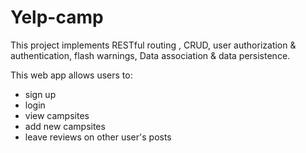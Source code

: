 # Yelp-camp
This project implements RESTful routing , CRUD, user authorization & authentication, flash warnings, Data association & data persistence. 

This web app allows users to:
- sign up 
- login 
- view campsites
- add new campsites 
- leave reviews on other user's posts
